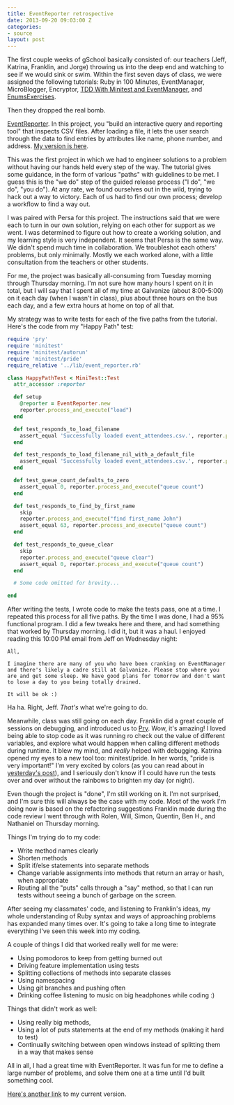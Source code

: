 ```yaml
---
title: EventReporter retrospective
date: 2013-09-20 09:03:00 Z
categories:
- source
layout: post
---
```


The first couple weeks of gSchool basically consisted of: our teachers (Jeff, Katrina, Franklin, and Jorge) throwing us into the deep end and watching to see if we would sink or swim. Within the first seven days of class, we were assigned the following tutorials: Ruby in 100 Minutes, EventManager, MicroBlogger, Encryptor, [TDD With Minitest and EventManager](http://tutorials.jumpstartlab.com/academy/workshops/testing_event_manager.html), and [EnumsExercises](https://github.com/JumpstartLab/enums-exercises.git).

Then they dropped the real bomb.

[EventReporter](http://tutorials.jumpstartlab.com/projects/event_reporter.html). In this project, you "build an interactive query and reporting tool" that inspects CSV files. After loading a file, it lets the user search through the data to find entries by attributes like name, phone number, and address. [My version is here](git@github.com:fluxusfrequency/event_reporter.git).

This was the first project in which we had to engineer solutions to a problem without having our hands held every step of the way. The tutorial gives some guidance, in the form of various "paths" with guidelines to be met. I guess this is the "we do" step of the guided release process ("I do", "we do", "you do"). At any rate, we found ourselves out in the wild, trying to hack out a way to victory. Each of us had to find our own process; develop a workflow to find a way out.

I was paired with Persa for this project. The instructions said that we were each to turn in our own solution, relying on each other for support as we went. I was determined to figure out how to create a working solution, and my learning style is very independent. It seems that Persa is the same way. We didn't spend much time in collaboration. We troubleshot each others' problems, but only minimally. Mostly we each worked alone, with a little consultation from the teachers or other students.

For me, the project was basically all-consuming from Tuesday morning through Thursday morning. I'm not sure how many hours I spent on it in total, but I will say that I spent all of my time at Galvanize (about 8:00-5:00) on it each day (when I wasn't in class), plus about three hours on the bus each day, and a few extra hours at home on top of all that.

My strategy was to write tests for each of the five paths from the tutorial. Here's the code from my "Happy Path" test:

```ruby happy_path_test.rb
require 'pry'
require 'minitest'
require 'minitest/autorun'
require 'minitest/pride'
require_relative '../lib/event_reporter.rb'

class HappyPathTest < MiniTest::Test
  attr_accessor :reporter

  def setup
    @reporter = EventReporter.new
    reporter.process_and_execute("load")
  end

  def test_responds_to_load_filename
    assert_equal 'Successfully loaded event_attendees.csv.', reporter.process_and_execute("load event_attendees.csv")
  end

  def test_responds_to_load_filename_nil_with_a_default_file
    assert_equal 'Successfully loaded event_attendees.csv.', reporter.process_and_execute("load")
  end

  def test_queue_count_defaults_to_zero
    assert_equal 0, reporter.process_and_execute("queue count")
  end

  def test_responds_to_find_by_first_name
    skip
    reporter.process_and_execute("find first_name John")
    assert_equal 63, reporter.process_and_execute("queue count")
  end

  def test_responds_to_queue_clear
    skip
    reporter.process_and_execute("queue clear")
    assert_equal 0, reporter.process_and_execute("queue count")
  end

  # Some code omitted for brevity...

end

```

After writing the tests, I wrote code to make the tests pass, one at a time. I repeated this process for all five paths. By the time I was done, I had a 95% functional program. I did a few tweaks here and there, and had something that worked by Thursday morning. I did it, but it was a haul. I enjoyed reading this 10:00 PM email from Jeff on Wednesday night:

```plain Jeff's Message
All,

I imagine there are many of you who have been cranking on EventManager and there's likely a cadre still at Galvanize. Please stop where you are and get some sleep. We have good plans for tomorrow and don't want to lose a day to you being totally drained.

It will be ok :)
```

Ha ha. Right, Jeff. *That's* what we're going to do.

Meanwhile, class was still going on each day. Franklin did a great couple of sessions on debugging, and introduced us to [Pry](http://pryrepl.org/). Wow, it's amazing! I loved being able to stop code as it was running ro check out the value of different variables, and explore what would happen when calling different methods during runtime. It blew my mind, and *really* helped with debugging. Katrina opened my eyes to a new tool too: minitest/pride. In her words, "pride is very important!" I'm very excited by colors (as you can read about in [yesterday's post](blog/2013/09/19/fun-with-terminal/)), and I seriously don't know if I could have run the tests over and over without the rainbows to brighten my day (or night).

Even though the project is "done", I'm still working on it. I'm not surprised, and I'm sure this will always be the case with my code. Most of the work I'm doing now is based on the refactoring suggestions Franklin made during the code review I went through with Rolen, Will, Simon, Quentin, Ben H., and Nathaniel on Thursday morning.

Things I'm trying do to my code:

* Write method names clearly
* Shorten methods
* Split if/else statements into separate methods
* Change variable assignments into methods that return an array or hash, when appropriate
* Routing all the "puts" calls through a "say" method, so that I can run tests without seeing a bunch of garbage on the screen.

After seeing my classmates' code, and listening to Franklin's ideas, my whole understanding of Ruby syntax and ways of approaching problems has expanded many times over. It's going to take a long time to integrate everything I've seen this week into my coding.

A couple of things I did that worked really well for me were:

* Using pomodoros to keep from getting burned out
* Driving feature implementation using tests
* Splitting collections of methods into separate classes
* Using namespacing
* Using git branches and pushing often
* Drinking coffee listening to music on big headphones while coding :)

Things that didn't work as well:

* Using really big methods,
* Using a lot of puts statements at the end of my methods (making it hard to test)
* Continually switching between open windows instead of splitting them in a way that makes sense

All in all, I had a great time with EventReporter. It was fun for me to define a large number of problems, and solve them one at a time until I'd built something cool.

[Here's another link](git@github.com:fluxusfrequency/event_reporter.git) to my current version.
